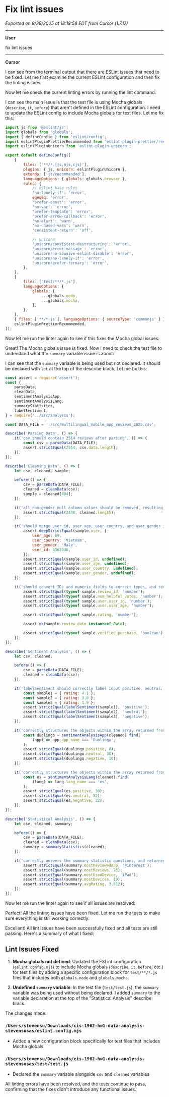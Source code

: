 # Fix lint issues
_Exported on 9/29/2025 at 18:18:58 EDT from Cursor (1.7.17)_

---

**User**

fix lint issues

---

**Cursor**

I can see from the terminal output that there are ESLint issues that need to be fixed. Let me first examine the current ESLint configuration and then fix the linting issues.

Now let me check the current linting errors by running the lint command:

I can see the main issue is that the test file is using Mocha globals (`describe`, `it`, `before`) that aren't defined in the ESLint configuration. I need to update the ESLint config to include Mocha globals for test files. Let me fix this:

```javascript
import js from '@eslint/js';
import globals from 'globals';
import { defineConfig } from 'eslint/config';
import eslintPluginPrettierRecommended from 'eslint-plugin-prettier/recommended';
import eslintPluginUnicorn from 'eslint-plugin-unicorn';

export default defineConfig([
    {
        files: ['**/*.{js,mjs,cjs}'],
        plugins: { js, unicorn: eslintPluginUnicorn },
        extends: ['js/recommended'],
        languageOptions: { globals: globals.browser },
        rules: {
            // eslint base rules
            'no-lonely-if': 'error',
            eqeqeq: 'error',
            'prefer-const': 'error',
            'no-var': 'error',
            'prefer-template': 'error',
            'prefer-arrow-callback': 'error',
            'no-alert': 'warn',
            'no-unused-vars': 'warn',
            'consistent-return': 'off',

            // unicorn
            'unicorn/consistent-destructuring': 'error',
            'unicorn/error-message': 'error',
            'unicorn/no-abusive-eslint-disable': 'error',
            'unicorn/no-lonely-if': 'error',
            'unicorn/prefer-ternary': 'error',
        },
    },
    {
        files: ['test/**/*.js'],
        languageOptions: {
            globals: {
                ...globals.node,
                ...globals.mocha,
            },
        },
    },
    { files: ['**/*.js'], languageOptions: { sourceType: 'commonjs' } },
    eslintPluginPrettierRecommended,
]);

```

Now let me run the linter again to see if this fixes the Mocha global issues:

Great! The Mocha globals issue is fixed. Now I need to check the test file to understand what the `summary` variable issue is about:

I can see that the `summary` variable is being used but not declared. It should be declared with `let` at the top of the describe block. Let me fix this:

```javascript
const assert = require('assert');
const {
    parseData,
    cleanData,
    sentimentAnalysisApp,
    sentimentAnalysisLang,
    summaryStatistics,
    labelSentiment,
} = require('../src/analysis');

const DATA_FILE = './src/multilingual_mobile_app_reviews_2025.csv';

describe('Parsing Data', () => {
    it('csv should contain 2514 reviews after parsing', () => {
        const csv = parseData(DATA_FILE);
        assert.strictEqual(2514, csv.data.length);
    });
});

describe('Cleaning Data', () => {
    let csv, cleaned, sample;

    before(() => {
        csv = parseData(DATA_FILE);
        cleaned = cleanData(csv);
        sample = cleaned[404];
    });

    it('all non-gender null column values should be removed, resulting in 2348 reviews left.', () => {
        assert.strictEqual(2348, cleaned.length);
    });

    it('should merge user_id, user_age, user_country, and user_gender into a "user" object and remove original properties. Tests against a sample review in the dataset.', () => {
        assert.deepStrictEqual(sample.user, {
            user_age: 69,
            user_country: 'Vietnam',
            user_gender: 'Male',
            user_id: 6363036,
        });
        assert.strictEqual(sample.user_id, undefined);
        assert.strictEqual(sample.user_age, undefined);
        assert.strictEqual(sample.user_country, undefined);
        assert.strictEqual(sample.user_gender, undefined);
    });

    it('should convert IDs and numeric fields to correct types, and review_date to Date. Tests against a sample review in the dataset.', () => {
        assert.strictEqual(typeof sample.review_id, 'number');
        assert.strictEqual(typeof sample.num_helpful_votes, 'number');
        assert.strictEqual(typeof sample.user.user_id, 'number');
        assert.strictEqual(typeof sample.user.user_age, 'number');

        assert.strictEqual(typeof sample.rating, 'number');

        assert.ok(sample.review_date instanceof Date);

        assert.strictEqual(typeof sample.verified_purchase, 'boolean');
    });
});

describe('Sentiment Analysis', () => {
    let csv, cleaned;

    before(() => {
        csv = parseData(DATA_FILE);
        cleaned = cleanData(csv);
    });

    it('labelSentiment should correctly label input positive, neutral, and negative ratings, and destructure sample review objects properly when passed as an argument.', () => {
        const sample1 = { rating: 4.1 };
        const sample2 = { rating: 3.0 };
        const sample3 = { rating: 1.9 };
        assert.strictEqual(labelSentiment(sample1), 'positive');
        assert.strictEqual(labelSentiment(sample2), 'neutral');
        assert.strictEqual(labelSentiment(sample3), 'negative');
    });

    it('correctly structures the objects within the array returned from sentimentAnalysisApp, and returns the right number of negative, neutral, and positive reviews. Tests for the sample app Duolingo.', () => {
        const duolingo = sentimentAnalysisApp(cleaned).find(
            (app) => app.app_name === 'Duolingo',
        );
        assert.strictEqual(duolingo.positive, 8);
        assert.strictEqual(duolingo.neutral, 36);
        assert.strictEqual(duolingo.negative, 10);
    });

    it('correctly structures the objects within the array returned from sentimentAnalysisLang, and returns the right number of negative, neutral, and positive reviews. Tests for the sample language es.', () => {
        const es = sentimentAnalysisLang(cleaned).find(
            (lang) => lang.lang_name === 'es',
        );
        assert.strictEqual(es.positive, 30);
        assert.strictEqual(es.neutral, 52);
        assert.strictEqual(es.negative, 22);
    });
});

describe('Statistical Analysis', () => {
    let csv, cleaned, summary;

    before(() => {
        csv = parseData(DATA_FILE);
        cleaned = cleanData(csv);
        summary = summaryStatistics(cleaned);
    });

    it('correctly answers the summary statistic questions, and returned this info in an object with the proper format from the function summaryStatistics', () => {
        assert.strictEqual(summary.mostReviewedApp, 'Pinterest');
        assert.strictEqual(summary.mostReviews, 75);
        assert.strictEqual(summary.mostUsedDevice, 'iPad');
        assert.strictEqual(summary.mostDevices, 19);
        assert.strictEqual(summary.avgRating, 3.012);
    });
});

```

Now let me run the linter again to see if all issues are resolved:

Perfect! All the linting issues have been fixed. Let me run the tests to make sure everything is still working correctly:

Excellent! All lint issues have been successfully fixed and all tests are still passing. Here's a summary of what I fixed:

## Lint Issues Fixed

1. **Mocha globals not defined**: Updated the ESLint configuration (`eslint.config.mjs`) to include Mocha globals (`describe`, `it`, `before`, etc.) for test files by adding a specific configuration block for `test/**/*.js` files that includes both `globals.node` and `globals.mocha`.

2. **Undefined `summary` variable**: In the test file (`test/test.js`), the `summary` variable was being used without being declared. I added `summary` to the variable declaration at the top of the "Statistical Analysis" describe block.

The changes made:

### `/Users/stevensu/Downloads/cis-1962-hw1-data-analysis-stevensusas/eslint.config.mjs`
- Added a new configuration block specifically for test files that includes Mocha globals

### `/Users/stevensu/Downloads/cis-1962-hw1-data-analysis-stevensusas/test/test.js`
- Declared the `summary` variable alongside `csv` and `cleaned` variables

All linting errors have been resolved, and the tests continue to pass, confirming that the fixes didn't introduce any functional issues.

